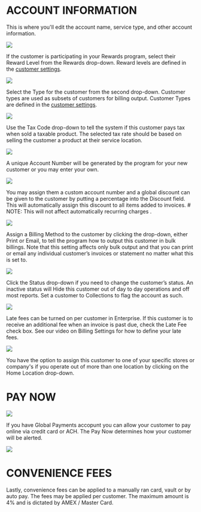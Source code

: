 # ACCOUNT INFORMATION

This is where you'll edit the account name, service type, and other account information.

![](https://wiselibrary.blob.core.windows.net/docs/Windows/CustomerAccount.png)

If the customer is participating in your Rewards program, select their Reward Level from the Rewards drop-down. Reward levels are defined in the [customer settings](https://docs.wisesoftwareinc.com/enterprise/customers/settings#rewards).

![](https://cdn.realsgii2.dev/wise-software-docs/image_11.c4439a5c.png)

Select the Type for the customer from the second drop-down. Customer types are used as subsets of customers for billing output. Customer Types are defined in the [customer settings](https://docs.wisesoftwareinc.com/enterprise/customers/settings#customer-type).

![](https://cdn.realsgii2.dev/wise-software-docs/image_12.ca937c53.png)

Use the Tax Code drop-down to tell the system if this customer pays tax when sold a taxable product. The selected tax rate should be based on selling the customer a product at their service location.

![](https://cdn.realsgii2.dev/wise-software-docs/image_13.863ad775.png)

A unique Account Number will be generated by the program for your new customer or you may enter your own.

![](https://cdn.realsgii2.dev/wise-software-docs/image_14.fdaff205.png)

You may assign them a custom account number and a global discount can be given to the customer by putting a percentage into the Discount field. This will automatically assign this discount to all items added to invoices. # NOTE: This will not affect automatically recurring charges
.

![](https://cdn.realsgii2.dev/wise-software-docs/image_15.0f2875ca.png)

Assign a Billing Method to the customer by clicking the drop-down, either Print or Email, to tell the program how to output this customer in bulk billings. Note that this setting affects only bulk output and that you can print or email any individual customer’s invoices or statement no matter what this is set to.

![](https://cdn.realsgii2.dev/wise-software-docs/image_16.a632a5a7.png)

Click the Status drop-down if you need to change the customer’s status. An inactive status will Hide this customer out of day to day operations and off most reports. Set a customer to Collections to flag the account as such.

![](https://cdn.realsgii2.dev/wise-software-docs/image_17.8de1c5cb.png)

Late fees can be turned on per customer in Enterprise. If this customer is to receive an additional fee when an invoice is past due, check the Late Fee check box. See our video on Billing Settings for how to define your late fees.

![](https://cdn.realsgii2.dev/wise-software-docs/image_18.922ef985.png)

You have the option to assign this customer to one of your specific stores or company's if you operate out of more than one location by clicking on the Home Location drop-down.

# PAY NOW
![](https://cdn.realsgii2.dev/wise-software-docs/image_19.4e9dd06b.png)

If you have Global Payments accopunt you can allow your customer to pay online via credit card or ACH. The Pay Now determines how your customer will be alerted.

![](https://cdn.realsgii2.dev/wise-software-docs/image_20.dc40db44.png)

# CONVENIENCE FEES

Lastly, convenience fees can be applied to a manually ran card, vault or by auto pay. The fees may be applied per customer. The maximum amount is 4% and is dictated by AMEX / Master Card.  
